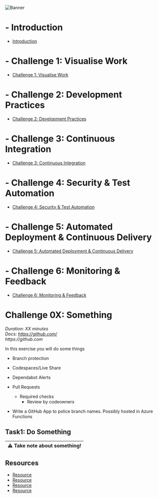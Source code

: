 ![Banner](../../Resources/Banner.png)

# - Introduction
- [Introduction](../)
# - Challenge 1: Visualise Work
- [Challenge 1: Visualise Work](content/01_visualise_work)
# - Challenge 2: Development Practices
- [Challenge 2: Development Practices](content/02_development_practices)
# - Challenge 3: Continuous Integration
- [Challenge 3: Continuous Integration](content/03_continuous_integration)
# - Challenge 4: Security & Test Automation
- [Challenge 4: Security & Test Automation](content/04_security_and_test_automation)
# - Challenge 5: Automated Deployment & Continuous Delivery
- [Challenge 5: Automated Deployment & Continuous Delivery](content/05_automated_deployment)
# - Challenge 6: Monitoring & Feedback
- [Challenge 6: Monitoring & Feedback](content/06_monitoring_and_feedback)

# Challenge 0X: Something  
_Duration: XX minutes_  
_Docs: https://github.com/_  
_https://github.com_  

In this exercise you will do some things

- Branch protection
- Codespaces/Live Share
- Dependabot Alerts
- Pull Requests
  - Required checks
    - Review by codeowners

- Write a GitHub App to police branch names.  Possibly hosted in Azure Functions

## Task1: Do Something

| :warning: Take note about something! |
| --- |

## Resources

- [Resource](https://github.com)
- [Resource](https://github.com)
- [Resource](https://github.com)
- [Resource](https://github.com)
